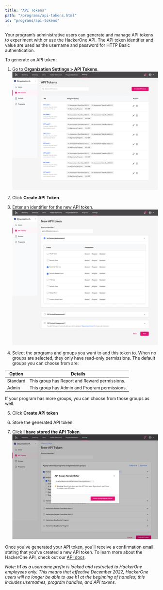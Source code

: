 ```yaml
---
title: "API Tokens"
path: "/programs/api-tokens.html"
id: "programs/api-tokens"
---
```


Your program’s administrative users can generate and manage API tokens to experiment with or use the HackerOne API. The API token identifier and value are used as the username and password for HTTP Basic authentication.

To generate an API token:
1. Go to <b>Organization Settings > API Tokens</b>.
![api-token-1](./images/api-token-1.png)

2. Click <b>Create API Token</b>.

3. Enter an identifier for the new API token.
![api-token-2](./images/api-token-2.png)

4. Select the programs and groups you want to add this token to. When no groups are selected, they only have read-only permissions. The default groups you can choose from are:

Option | Details
------ | -------
Standard | This group has Report and Reward permissions.
Admin | This group has Admin and Program permissions.

If your program has more groups, you can choose from those groups as well.

5. Click <b>Create API token</b>

6. Store the generated API token.

7. Click <b>I have stored the API Token</b>.
![api-token-3](./images/api-token-3.png)

Once you've generated your API token, you'll receive a confirmation email stating that you’ve created a new API token. To learn more about the HackerOne API, check out our [API docs](https://api.hackerone.com/#introduction).

*Note: h1 as a username prefix is locked and restricted to HackerOne employees only. This means that effective December 2022, HackerOne users will no longer be able to use h1 at the beginning of handles; this includes usernames, program handles, and API tokens.*
